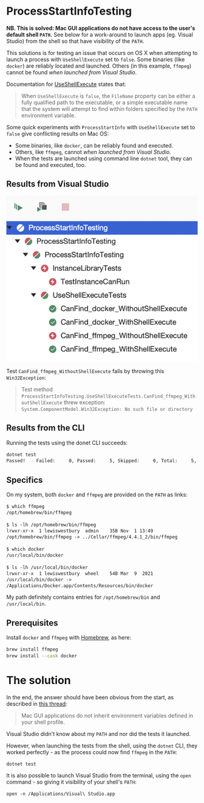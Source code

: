 # ProcessStartInfoTesting

**NB. This is solved: Mac GUI applications do not have access to the user's default shell `PATH`.** See below for a work-around to launch apps (eg. Visual Studio) from the shell so that have visibility of the `PATH`.

This solutions is for testing an issue that occurs on OS X when attempting to launch a process with `UseShellExecute` set to `false`. Some binaries (like `docker`) are reliably located and launched. Others (in this example, `ffmpeg`) cannot be found _when launched from Visual Studio._

Documentation for [UseShellExecute](https://docs.microsoft.com/en-us/dotnet/api/system.diagnostics.processstartinfo.useshellexecute?view=net-5.0)
states that:

> When `UseShellExecute` is `false`, the `FileName` property can be either a fully qualified path to the
> executable, or a simple executable name that the system will attempt to find within folders specified
> by the `PATH` environment variable.

Some quick experiments with `ProcessStartInfo` with `UseShellExecute` set to `false` give conflicting results on Mac OS:

* Some binaries, like `docker`, can be reliably found and executed.
* Others, like `ffmpeg`, cannot _when launched from Visual Studio._
* When the tests are launched using command line `dotnet` tool, they can be found and executed, too.

## Results from Visual Studio

![Results showing that docker can be found on the PATH, but ffmpeg cannot.](images/test-run-results.png)

Test `CanFind_ffmpeg_WithoutShellExecute` fails by throwing this `Win32Exception`:

> Test method `ProcessStartInfoTesting.UseShellExecuteTests.CanFind_ffmpeg_WithoutShellExecute` threw exception: `System.ComponentModel.Win32Exception: No such file or directory`

## Results from the CLI

Running the tests using the donet CLI succeeds:

```bash
dotnet test
Passed!  - Failed:     0, Passed:     5, Skipped:     0, Total:     5, Duration: 882 ms
```

## Specifics

On my system, both `docker` and `ffmpeg` are provided on the `PATH` as links:

```
$ which ffmpeg
/opt/homebrew/bin/ffmpeg

$ ls -lh /opt/homebrew/bin/ffmpeg
lrwxr-xr-x  1 lewiswestbury  admin    35B Nov  1 13:49 /opt/homebrew/bin/ffmpeg -> ../Cellar/ffmpeg/4.4.1_2/bin/ffmpeg

$ which docker                   
/usr/local/bin/docker

$ ls -lh /usr/local/bin/docker
lrwxr-xr-x  1 lewiswestbury  wheel    54B Mar  9  2021 /usr/local/bin/docker -> /Applications/Docker.app/Contents/Resources/bin/docker
```

My path definitely contains entries for `/opt/homebrew/bin` and `/usr/local/bin`.

## Prerequisites

Install `docker` and `ffmpeg` with [Homebrew](https://brew.sh/), as here:

```bash
brew install ffmpeg
brew install --cask docker
```

# The solution

In the end, the answer should have been obvious from the start, as described in [this thread](https://developercommunity.visualstudio.com/t/Xamarin-Visual-Studio-for-Mac-override/374888#T-ND376446):

> Mac GUI applications do not inherit environment variables defined in your shell profile.

Visual Studio didn't know about my `PATH` and nor did the tests it launched.

However, when launching the tests from the shell, using the `dotnet` CLI, they worked perfectly - as the process could now find `ffmpeg` in the `PATH`:

```shell
dotnet test
```

It is also possible to launch Visual Studio from the terminal, using the `open` command - so giving it visibility of your shell's `PATH`:

```shell
open -n /Applications/Visual\ Studio.app
```
